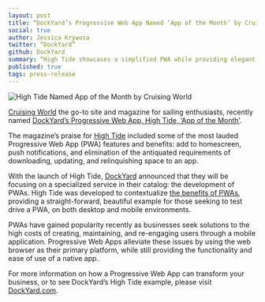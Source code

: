 ```yaml
---
layout: post
title: “DockYard’s Progressive Web App Named ‘App of the Month’ by Cruising World”
social: true
author: Jessica Krywosa
twitter: “DockYard”
github: DockYard
summary: “High Tide showcases a simplified PWA while providing elegant design and functionality.”
published: true
tags: press-release
---
```


![High Tide Named App of the Month by Cruising World](https://i.imgur.com/46egguW.png)

[Cruising World](http://www.cruisingworld.com/) the go-to site and magazine for sailing enthusiasts, recently named [DockYard’s Progressive Web App, High Tide, ‘App of the Month’](http://www.cruisingworld.com/app-month-high-tide). 

The magazine’s praise for [High Tide](https://hightide.earth/) included some of the most lauded Progressive Web App (PWA) features and benefits: add to homescreen, push notifications, and elimination of the antiquated requirements of downloading, updating, and relinquishing space to an app. 

With the launch of High Tide, [DockYard](https://dockyard.com/) announced that they will be focusing on a specialized service in their catalog: the development of PWAs. High Tide was developed to contextualize [the benefits of PWAs](https://dockyard.com/blog/categories/progressive-web-apps), providing a straight-forward, beautiful example for those seeking to test drive a PWA, on both desktop and mobile environments.

PWAs have gained popularity recently as businesses seek solutions to the high costs of creating, maintaining, and re-engaging users through a mobile application. Progressive Web Apps alleviate these issues by using the web browser as their primary platform, while still providing the functionality and ease of use of a native app. 

For more information on how a Progressive Web App can transform your business, or to see DockYard’s High Tide example, please visit [DockYard.com](https://dockyard.com/progressive-web-apps).
